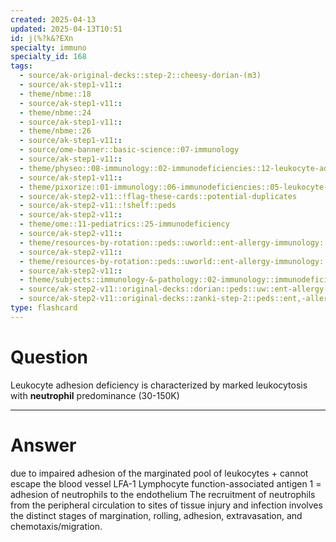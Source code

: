 ```yaml
---
created: 2025-04-13
updated: 2025-04-13T10:51
id: j(%?k&?EXn
specialty: immuno
specialty_id: 168
tags:
  - source/ak-original-decks::step-2::cheesy-dorian-(m3)
  - source/ak-step1-v11::
  - theme/nbme::18
  - source/ak-step1-v11::
  - theme/nbme::24
  - source/ak-step1-v11::
  - theme/nbme::26
  - source/ak-step1-v11::
  - source/ome-banner::basic-science::07-immunology
  - source/ak-step1-v11::
  - theme/physeo::08-immunology::02-immunodeficiencies::12-leukocyte-adhesion-deficiency
  - source/ak-step1-v11::
  - theme/pixorize::01-immunology::06-immunodeficiencies::05-leukocyte-adhesion-deficiency-(lad)
  - source/ak-step2-v11::!flag-these-cards::potential-duplicates
  - source/ak-step2-v11::!shelf::peds
  - source/ak-step2-v11::
  - theme/ome::11-pediatrics::25-immunodeficiency
  - source/ak-step2-v11::
  - theme/resources-by-rotation::peds::uworld::ent-allergy-immunology::ent-allergy-immunology-dorian
  - source/ak-step2-v11::
  - theme/resources-by-rotation::peds::uworld::ent-allergy-immunology::ent-allergy-immunology-zanki
  - source/ak-step2-v11::
  - theme/subjects::immunology-&-pathology::02-immunology::immunodeficiencies::leukocyte-adhesion-deficiency
  - source/ak-step2-v11::original-decks::dorian::peds::uw::ent-allergy-immuno
  - source/ak-step2-v11::original-decks::zanki-step-2::peds::ent,-allergy,-&-immunology
type: flashcard
---
```


# Question
Leukocyte adhesion deficiency is characterized by marked leukocytosis with **neutrophil** predominance (30-150K)

---

# Answer
due to impaired adhesion of the marginated pool of leukocytes + cannot escape the blood vessel   LFA-1 Lymphocyte function-associated antigen 1 = adhesion of neutrophils to the endothelium  The recruitment of neutrophils from the peripheral circulation to sites of tissue injury and infection involves the distinct stages of margination, rolling, adhesion, extravasation, and chemotaxis/migration.